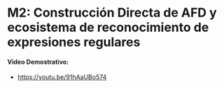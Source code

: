 # M2: Construcción Directa de AFD y ecosistema de reconocimiento de expresiones regulares

#### Video Demostrativo: 
- https://youtu.be/91hAaUBo574
